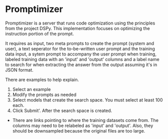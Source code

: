 # Promptimizer

Promptimizer is a server that runs code optimization using the principles from the project DSPy. This implementation focuses on optimizing the instruction portion of the prompt.

It requires as input, two meta prompts to create the prompt (system and user), a text seperator for the to-be-written user prompt and the training data input, a sytem prompt to accompany the user prompt when training, labeled training data with an 'input' and 'output' columns and a label name to search for when extracting the answer from the output assuming it's in JSON format.

There are examples to help explain.
1. Select an example
2. Modify the prompts as needed
3. Select models that create the search space. You must select at least 100 each. 
3. Click Submit'. After the search space is created.

- There are links pointing to where the training datasets come from. The columns may need to be relabeled as 'input' and 'output'. Also, they should be downsampled because the original files are too large.





